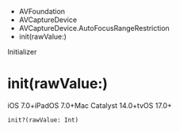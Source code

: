 

- AVFoundation
- AVCaptureDevice
- AVCaptureDevice.AutoFocusRangeRestriction
-  init(rawValue:) 

Initializer

# init(rawValue:)

iOS 7.0+iPadOS 7.0+Mac Catalyst 14.0+tvOS 17.0+

``` source
init?(rawValue: Int)
```

